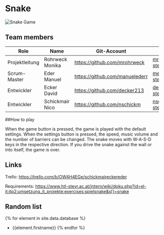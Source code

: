 # Snake

![Snake Game](https://miro.medium.com/max/1400/1*PDQznFmgLBjBRWgtFEP98A.jpeg)

## Team members

| Role          | Name            | Git-Account                       | E-Mail                          |
|----------------|-----------------|-----------------------------------|---------------------------------|
| Projektleitung | Rohrweck Monika | https://github.com/mrohrweck | mrohrweck@htl-steyr.ac.at |
| Scrum-Master     | Eder Manuel     | https://github.com/manuelederr    | meder1@htl-steyr.ac.at          |
| Entwickler     | Ecker David     | https://github.com/decker213      | decker@htl-steyr.ac.at          |
| Entwickler     | Schickmair Nico     | https://github.com/nschickm      | nschickm@htl-steyr.ac.at          |

##How to play

When the game button is pressed, the game is played with the default settings. When the settings button is pressed, the speed, music volume and the number of barriers can be changed. The snake moves with W-A-S-D keys in the respective direction. If you drive the snake against the wall or into itself, the game is over.

## Links
Trello: https://trello.com/b/OW4H4EGe/schickmaireckereder

Requirements: https://www.htl-steyr.ac.at/intern/wiki/doku.php?id=el-it:itp2:umsetzung_it_projekte:exercises:spielsnake&s[]=snake

## Random list
{% for element in site.data.database %}
- {{element.firstname}} 
{% endfor %}




